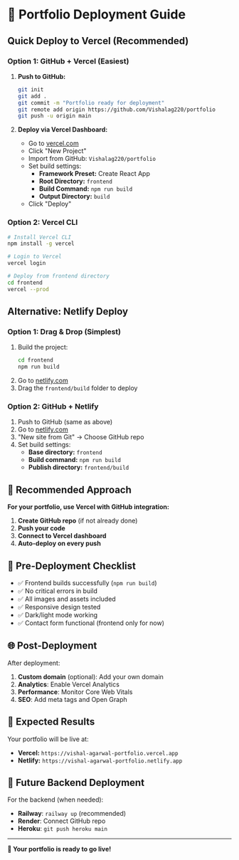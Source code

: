 # 🚀 Portfolio Deployment Guide

## Quick Deploy to Vercel (Recommended)

### Option 1: GitHub + Vercel (Easiest)
1. **Push to GitHub:**
   ```bash
   git init
   git add .
   git commit -m "Portfolio ready for deployment"
   git remote add origin https://github.com/Vishalag220/portfolio
   git push -u origin main
   ```

2. **Deploy via Vercel Dashboard:**
   - Go to [vercel.com](https://vercel.com)
   - Click "New Project"
   - Import from GitHub: `Vishalag220/portfolio`
   - Set build settings:
     - **Framework Preset:** Create React App
     - **Root Directory:** `frontend`
     - **Build Command:** `npm run build`
     - **Output Directory:** `build`
   - Click "Deploy"

### Option 2: Vercel CLI
```bash
# Install Vercel CLI
npm install -g vercel

# Login to Vercel
vercel login

# Deploy from frontend directory
cd frontend
vercel --prod
```

## Alternative: Netlify Deploy

### Option 1: Drag & Drop (Simplest)
1. Build the project:
   ```bash
   cd frontend
   npm run build
   ```
2. Go to [netlify.com](https://netlify.com)
3. Drag the `frontend/build` folder to deploy

### Option 2: GitHub + Netlify
1. Push to GitHub (same as above)
2. Go to [netlify.com](https://netlify.com)
3. "New site from Git" → Choose GitHub repo
4. Set build settings:
   - **Base directory:** `frontend`
   - **Build command:** `npm run build`
   - **Publish directory:** `frontend/build`

## 🎯 Recommended Approach

**For your portfolio, use Vercel with GitHub integration:**

1. **Create GitHub repo** (if not already done)
2. **Push your code**
3. **Connect to Vercel dashboard**
4. **Auto-deploy on every push**

## 🔧 Pre-Deployment Checklist

- ✅ Frontend builds successfully (`npm run build`)
- ✅ No critical errors in build
- ✅ All images and assets included
- ✅ Responsive design tested
- ✅ Dark/light mode working
- ✅ Contact form functional (frontend only for now)

## 🌐 Post-Deployment

After deployment:
1. **Custom domain** (optional): Add your own domain
2. **Analytics**: Enable Vercel Analytics
3. **Performance**: Monitor Core Web Vitals
4. **SEO**: Add meta tags and Open Graph

## 📱 Expected Results

Your portfolio will be live at:
- **Vercel:** `https://vishal-agarwal-portfolio.vercel.app`
- **Netlify:** `https://vishal-agarwal-portfolio.netlify.app`

## 🔮 Future Backend Deployment

For the backend (when needed):
- **Railway**: `railway up` (recommended)
- **Render**: Connect GitHub repo
- **Heroku**: `git push heroku main`

---

**🎉 Your portfolio is ready to go live!** 